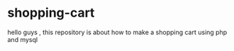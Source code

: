 # shopping-cart
hello guys , this repository is about how to make a shopping cart using php and mysql 
